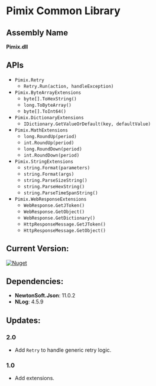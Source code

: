 ﻿Pimix Common Library
===

Assembly Name
---
**Pimix.dll**

APIs
---
- `Pimix.Retry`
  - `Retry.Run(action, handleException)`
- `Pimix.ByteArrayExtensions`
  - `byte[].ToHexString()`
  - `long.ToByteArray()`
  - `byte[].ToInt64()`
- `Pimix.DictionaryExtensions`
  - `IDictionary.GetValueOrDefault(key, defaultValue)`
- `Pimix.MathExtensions`
  - `long.RoundUp(period)`
  - `int.RoundUp(period)`
  - `long.RoundDown(period)`
  - `int.RoundDown(period)`
- `Pimix.StringExtensions`
  - `string.Format(parameters)`
  - `string.Format(args)`
  - `string.ParseSizeString()`
  - `string.ParseHexString()`
  - `string.ParseTimeSpanString()`
- `Pimix.WebResponseExtensions`
  - `WebResponse.GetJToken()`
  - `WebResponse.GetObject()`
  - `WebResponse.GetDictionary()`
  - `HttpResponseMessage.GetJToken()`
  - `HttpResponseMessage.GetObject()`

Current Version:
---
[![Nuget](https://img.shields.io/nuget/v/Pimix.svg)](http://nuget.org/packages/Pimix)

Dependencies:
---
- **NewtonSoft.Json**: 11.0.2
- **NLog**: 4.5.9

Updates:
---

### 2.0
- Add `Retry` to handle generic retry logic.

### 1.0
- Add extensions.
